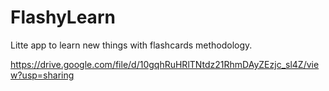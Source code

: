 # FlashyLearn
Litte app to learn new things with flashcards methodology.

https://drive.google.com/file/d/10gqhRuHRlTNtdz21RhmDAyZEzjc_sl4Z/view?usp=sharing
